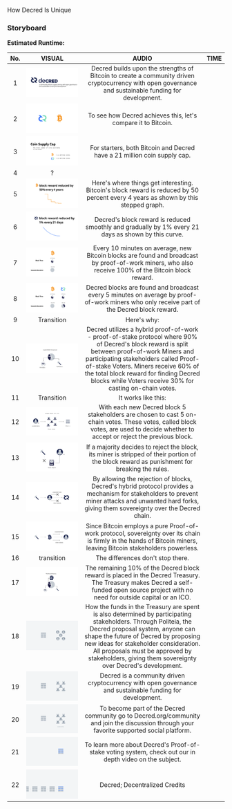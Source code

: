 How Decred Is Unique

### Storyboard
**Estimated Runtime:**

No. | VISUAL | AUDIO | TIME
:-: | :----: | :---: | :--:
1 | ![shot 1](../decredUnique/img/shot_1.svg) | Decred builds upon the strengths of Bitcoin to create a community driven cryptocurrency with open governance and sustainable funding for development. |  
2 | ![shot 2](../decredUnique/img/shot_2.svg) | To see how Decred achieves this, let's compare it to Bitcoin. |  
3 | ![shot 3](../decredUnique/img/shot_3.svg) | For starters, both Bitcoin and Decred have a 21 million coin supply cap. |  
4 | ? |  |  
5 | ![shot 5](../decredUnique/img/shot_5.svg) | Here's where things get interesting. Bitcoin's block reward is reduced by 50 percent every 4 years as shown by this stepped graph. |  
6 | ![shot 6](../decredUnique/img/shot_6.svg) | Decred's block reward is reduced smoothly and gradually by 1% every 21 days as shown by this curve. |  
7 | ![shot 7](../decredUnique/img/shot_7.svg) | Every 10 minutes on average, new Bitcoin blocks are found and broadcast by proof-of-work miners, who also receive 100% of the Bitcoin block reward. |  
8 | ![shot 8](../decredUnique/img/shot_8.svg) | Decred blocks are found and broadcast every 5 minutes on average by proof-of-work miners who only receive part of the Decred block reward. |  
9 |                 Transition                  | Here's why: |  
10 | ![shot 10](../decredUnique/img/shot_10.svg) | Decred utilizes a hybrid proof-of-work - proof-of-stake protocol where 90% of Decred's block reward is split between proof-of-work Miners and participating stakeholders called Proof-of-stake Voters. Miners receive 60% of the total block reward for finding Decred blocks while Voters receive 30% for casting on-chain votes. |  
11 | Transition | It works like this: |  
12 | ![shot 12](../decredUnique/img/shot_12.svg) | With each new Decred block 5 stakeholders are chosen to cast 5 on-chain votes. These votes, called block votes, are used to decide whether to accept or reject the previous block. |  
13 | ![shot 13](../decredUnique/img/shot_13.svg) | If a majority decides to reject the block, its miner is stripped of their portion of the block reward as punishment for breaking the rules. |  
14 | ![shot 14](../decredUnique/img/shot_14.svg) | By allowing the rejection of blocks, Decred's hybrid protocol provides a mechanism for stakeholders to prevent miner attacks and unwanted hard forks, giving them sovereignty over the Decred chain. |  
15 | ![shot 15](../decredUnique/img/shot_15.svg) | Since Bitcoin employs a pure Proof-of-work protocol, sovereignty over its chain is firmly in the hands of Bitcoin miners, leaving Bitcoin stakeholders powerless. |  
16 | transition | The differences don't stop there. |  
17 | ![shot 17](../decredUnique/img/shot_17.svg) | The remaining 10% of the Decred block reward is placed in the Decred Treasury. The Treasury makes Decred a self-funded open source project with no need for outside capital or an ICO. |  
18 | ![shot 18](../decredUnique/img/shot_18.svg) | How the funds in the Treasury are spent is also determined by participating stakeholders. Through Politeia, the Decred proposal system, anyone can shape the future of Decred by proposing new ideas for stakeholder consideration. All proposals must be approved by stakeholders, giving them sovereignty over Decred's development. |  
19 | ![shot 19](../decredUnique/img/shot_19.svg) | Decred is a community driven cryptocurrency with open governance and sustainable funding for development.  |  
20 | ![shot 20](../decredUnique/img/shot_20.svg) | To become part of the Decred community go to Decred.org/community and join the discussion through your favorite supported social platform. |  
21 | ![shot 21](../decredUnique/img/shot_21.svg) | To learn more about Decred's Proof-of-stake voting system, check out our in depth video on the subject. |  
22 | ![shot 22](../decredUnique/img/shot_22.svg) | Decred; Decentralized Credits |  
